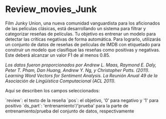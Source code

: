 # Review_movies_Junk

Film Junky Union, una nueva comunidad vanguardista para los aficionados de las películas clásicas, está desarrollando un sistema para filtrar y categorizar reseñas de películas. Tu objetivo es entrenar un modelo para detectar las críticas negativas de forma automática. Para lograrlo, utilizarás un conjunto de datos de reseñas de películas de IMDB con etiquetado para construir un modelo que clasifique las reseñas como positivas y negativas. 
Este deberá alcanzar un valor F1 de al menos 0.85.

*Los datos fueron proporcionados por Andrew L. Maas, Raymond E. Daly, Peter T. Pham, Dan Huang, Andrew Y. Ng, y Christopher Potts. (2011). Learning Word Vectors for Sentiment Analysis. La Reunión Anual 49 de la Asociación de Lingüística Computacional (ACL 2011).*

Aquí se describen los campos seleccionados:

´review´: el texto de la reseña
´pos´: el objetivo, '0' para negativo y '1' para positivo
´ds_part´: 'entrenamiento'/'prueba' para la parte de entrenamiento/prueba del conjunto de datos, respectivamente
